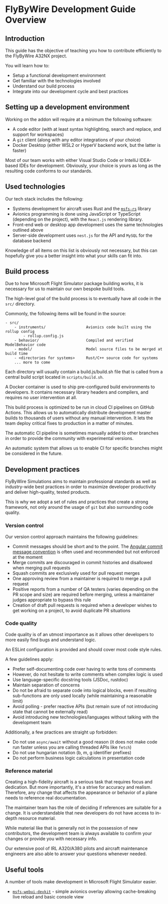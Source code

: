# FlyByWire Development Guide Overview

## Introduction

This guide has the objective of teaching you how to contribute efficiently to the FlyByWire A32NX project.

You will learn how to:

- Setup a functional development environment
- Get familiar with the technologies involved
- Understand our build process
- Integrate into our development cycle and best practices

## Setting up a development environment

Working on the addon will require at a minimum the following software:

- A code editor (with at least syntax highlighting, search and replace, and support for workspaces)
- A `git` client (along with any editor integrations of your choice)
- Docker Desktop (either WSL2 or HyperV backend work, but the latter is faster)

Most of our team works with either Visual Studio Code or IntelliJ IDEA-based IDEs for development. Obviously, your choice is yours as long as the resulting code conforms to our standards.

## Used technologies

Our tech stack includes the following:

- Systems development for aircraft uses Rust and the [`msfs-rs`](https://github.com/flybywiresim/msfs-rs) library
- Avionics programming is done using JavaScript or TypeScript (depending on the project), with the `React.js` rendering library.
- Front-end web or desktop app development uses the same technologies outlined above
- Server-side development uses `nest.js` for the API and `MySQL` for the database backend

Knowledge of all items on this list is obviously not necessary, but this can hopefully give you a better insight into what your skills can fit into.

## Build process

Due to how Microsoft Flight Simulator package building works, it is necessary for us to maintain our own bespoke build tools.

The high-level goal of the build process is to eventually have all code in the `src/` directory.

Commonly, the following items will be found in the source:

```
- src/
    - instruments/                  Avionics code built using the rollup config
        - rollup.config.js
    - behavior/                     Compiled and verified ModelBehavior code
    - model/                        Model source files to be merged at build time
    - <directories for systems>     Rust/C++ source code for systems
    ... more to come
```

Each directory will usually contain a build.js/build.sh file that is called from a central build script located in `scripts/build.sh`.

A Docker container is used to ship pre-configured build environments to developers. It contains necessary library headers and compilers, and requires no user intervention at all.

This build process is optimized to be run in cloud CI pipelines on GitHub Actions. This allows us to automatically distribute development master builds to thousands of users without any manual intervention. It lets the team deploy critical fixes to production in a matter of minutes.

The automatic CI pipeline is sometimes manually added to other branches in order to provide the community with experimental versions.

An automatic system that allows us to enable CI for specific branches might be considered in the future.

## Development practices

FlyByWire Simulations aims to maintain professional standards as well as industry-wide best practices in order to maximize developer productivity and deliver high-quality, tested products.

This is why we adopt a set of rules and practices that create a strong framework, not only around the usage of `git` but also surrounding code quality.

### Version control

Our version control approach maintains the following guidelines:

- Commit messages should be short and to the point. The [Angular commit message convention](https://github.com/angular/angular/blob/master/CONTRIBUTING.md#-commit-message-format) is often used and recommended but not enforced at the moment
- Merge commits are discouraged in commit histories and disallowed when merging pull requests
- Squash commits are exclusively used for pull request merges  
- One approving review from a maintainer is required to merge a pull request
- Positive reports from a number of QA testers (varies depending on the PR scope and size) are required before merging, unless a maintainer judges appropriate to bypass this rule
- Creation of draft pull requests is required when a developer wishes to get working on a project, to avoid duplicate PR situations

### Code quality

Code quality is of an utmost importance as it allows other developers to more easily find bugs and understand logic.

An ESLint configuration is provided and should cover most code style rules.

A few guidelines apply:

- Prefer self-documenting code over having to write tons of comments
- However, do not hesitate to write comments when complex logic is used
- Use language-specific docstring tools (JSDoc, rustdoc)
- Maintain separation of concerns
- Do not be afraid to separate code into logical blocks, even if resulting sub-functions are only used locally (while maintaining a reasonable limit)
- Avoid polling - prefer reactive APIs (but remain sure of not introducing state that cannot be externally read)
- Avoid introducing new technologies/languages without talking with the development team

Additionally, a few practices are straight up forbidden:

- Do not use `async/await` without a good reason (it does not make code run faster unless you are calling threaded APIs like `fetch`)
- Do not use hungarian notation (b, m, g identifier prefixes)
- Do not perform business logic calculations in presentation code

### Reference material

Creating a high-fidelity aircraft is a serious task that requires focus and dedication. But more importantly, it's a strive for accuracy and realism. Therefore, any change that affects the appearance or behavior of a plane needs to reference real documentation.

The maintainer team has the role of deciding if references are suitable for a change. It is understandable that new developers do not have access to in-depth resource material.

While material like that is generally not in the possession of new contributors, the development team is always available to confirm your changes or provide you with necessary info.

Our extensive pool of IRL A320/A380 pilots and aircraft maintenance engineers are also able to answer your questions whenever needed.

## Useful tools

A number of tools make development in Microsoft Flight Simulator easier.

- [`msfs-webui-devkit`](https://github.com/dga711/msfs-webui-devkit/) - simple avionics overlay allowing cache-breaking live reload and basic console view
